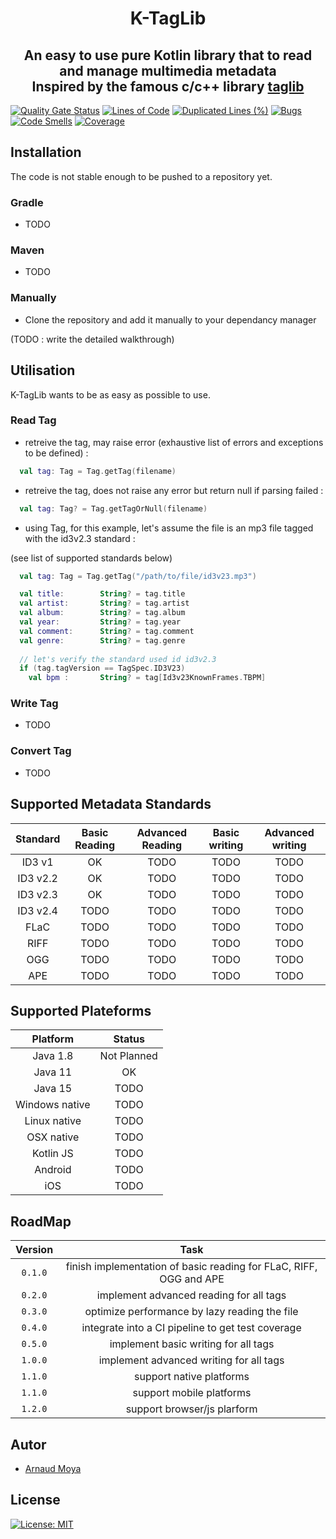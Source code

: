 <h1 align="center">K-TagLib</h1>

<h2 align="center">
  <div>An easy to use pure Kotlin library that to read and manage multimedia metadata</div>
  <div>Inspired by the famous c/c++ library <a href="https://github.com/taglib/taglib">taglib</a></div>
</h2>

[![Quality Gate Status](https://sonarcloud.io/api/project_badges/measure?project=moya-a_k-taglib&metric=alert_status)](https://sonarcloud.io/dashboard?id=moya-a_k-taglib)
[![Lines of Code](https://sonarcloud.io/api/project_badges/measure?project=moya-a_k-taglib&metric=ncloc)](https://sonarcloud.io/dashboard?id=moya-a_k-taglib)
[![Duplicated Lines (%)](https://sonarcloud.io/api/project_badges/measure?project=moya-a_k-taglib&metric=duplicated_lines_density)](https://sonarcloud.io/dashboard?id=moya-a_k-taglib)
[![Bugs](https://sonarcloud.io/api/project_badges/measure?project=moya-a_k-taglib&metric=bugs)](https://sonarcloud.io/dashboard?id=moya-a_k-taglib)
[![Code Smells](https://sonarcloud.io/api/project_badges/measure?project=moya-a_k-taglib&metric=code_smells)](https://sonarcloud.io/dashboard?id=moya-a_k-taglib)
[![Coverage](https://sonarcloud.io/api/project_badges/measure?project=moya-a_k-taglib&metric=coverage)](https://sonarcloud.io/dashboard?id=moya-a_k-taglib)
</div>

## Installation
The code is not stable enough to be pushed to a repository yet.
### Gradle
* TODO
### Maven
* TODO
### Manually
* Clone the repository and add it manually to your dependancy manager

(TODO : write the detailed walkthrough)

## Utilisation
K-TagLib wants to be as easy as possible to use.

### Read Tag
* retreive the tag, may raise error (exhaustive list of errors and exceptions to be defined) :
```kotlin
  val tag: Tag = Tag.getTag(filename)
```
* retreive the tag, does not raise any error but return null if parsing failed :
```kotlin
  val tag: Tag? = Tag.getTagOrNull(filename)
```
* using Tag, for this example, let's assume the file is an mp3 file tagged with the id3v2.3 standard :

(see list of supported standards below)
```kotlin
  val tag: Tag = Tag.getTag("/path/to/file/id3v23.mp3")

  val title:        String? = tag.title
  val artist:       String? = tag.artist
  val album:        String? = tag.album
  val year:         String? = tag.year
  val comment:      String? = tag.comment
  val genre:        String? = tag.genre
  
  // let's verify the standard used id id3v2.3
  if (tag.tagVersion == TagSpec.ID3V23)
    val bpm :       String? = tag[Id3v23KnownFrames.TBPM]
```

### Write Tag
* TODO

### Convert Tag
* TODO

## Supported Metadata Standards
| Standard    | Basic Reading | Advanced Reading  | Basic writing | Advanced writing  |
| :---------: | :-----------: | :---------------: | :-----------: | :---------------: |
| ID3 v1      | OK            | TODO              | TODO          | TODO              |
| ID3 v2.2    | OK            | TODO              | TODO          | TODO              |
| ID3 v2.3    | OK            | TODO              | TODO          | TODO              |
| ID3 v2.4    | TODO          | TODO              | TODO          | TODO              |
| FLaC        | TODO          | TODO              | TODO          | TODO              |
| RIFF        | TODO          | TODO              | TODO          | TODO              |
| OGG         | TODO          | TODO              | TODO          | TODO              |
| APE         | TODO          | TODO              | TODO          | TODO              |

## Supported Plateforms
| Platform        | Status      |
| :-------------: | :---------: |
| Java 1.8        | Not Planned |
| Java 11         | OK          |
| Java 15         | TODO        |
| Windows native  | TODO        |
| Linux native    | TODO        |
| OSX native      | TODO        |
| Kotlin JS       | TODO        |
| Android         | TODO        |
| iOS             | TODO        |

## RoadMap

| Version | Task                                                                |
| :-----: | :-----------------------------------------------------------------: |
| `0.1.0` | finish implementation of basic reading for FLaC, RIFF, OGG and APE  |
| `0.2.0` | implement advanced reading for all tags                             |
| `0.3.0` | optimize performance by lazy reading the file                       |
| `0.4.0` | integrate into a CI pipeline to get test coverage                   |
| `0.5.0` | implement basic writing for all tags                                |
| `1.0.0` | implement advanced writing for all tags                             |
| `1.1.0` | support native platforms                                            |
| `1.1.0` | support mobile platforms                                            |
| `1.2.0` | support browser/js plarform                                         |

## Autor
* [Arnaud Moya](https://github.com/moya-a)

## License
[![License: MIT](https://img.shields.io/badge/License-MIT-yellow.svg)](https://opensource.org/licenses/MIT)

